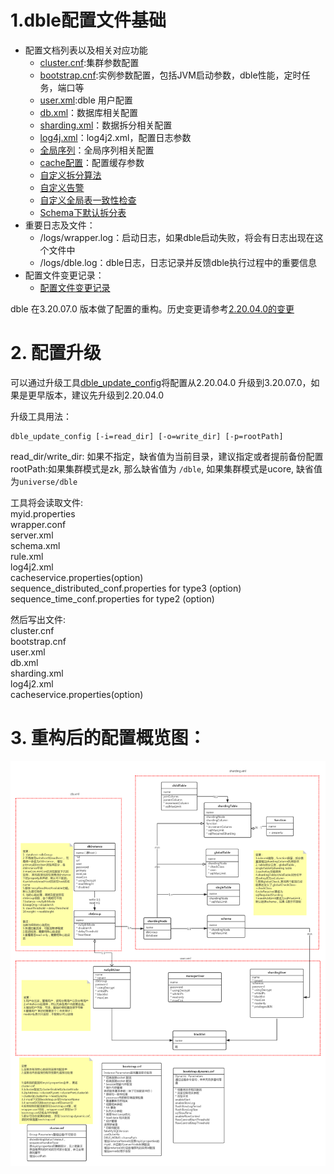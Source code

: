 # 1.dble配置文件基础   
+ 配置文档列表以及相关对应功能
    - [cluster.cnf](1.01_cluster.cnf.md):集群参数配置
    - [bootstrap.cnf](1.02_bootstrap.cnf.md):实例参数配置，包括JVM启动参数，dble性能，定时任务，端口等 
    - [user.xml](1.03_user.xml.md):dble 用户配置
    - [db.xml](1.04_db.xml.md)：数据库相关配置
    - [sharding.xml](1.05_sharding.xml.md)：数据拆分相关配置
    - [log4j.xml](1.06_log4j2.xml.md)：log4j2.xml，配置日志参数
    - [全局序列](1.07_global_sequence.md)：全局序列相关配置
    - [cache配置](1.08_cache.md)：配置缓存参数
	- [自定义拆分算法](1.09_dble_route_function_spec.md)
	- [自定义告警](1.11_customized_alert.md)
	- [自定义全局表一致性检查](1.12_customized_global_table_check.md)
    - [Schema下默认拆分表](1.13_schema_default_sharding_table.md)
+ 重要日志及文件：
    - /logs/wrapper.log：启动日志，如果dble启动失败，将会有日志出现在这个文件中
    - /logs/dble.log：dble日志，日志记录并反馈dble执行过程中的重要信息
+ 配置文件变更记录：
	- [配置文件变更记录](1.10_version_change.md)

dble 在3.20.07.0 版本做了配置的重构。历史变更请参考[2.20.04.0的变更](https://github.com/actiontech/dble-docs-cn/blob/2.20.04.1/tag/1.config_file/1.10_version_change.md)
# 2. 配置升级
可以通过升级工具[dble_update_config](pic/dble_update_config)将配置从2.20.04.0 升级到3.20.07.0，如果是更早版本，建议先升级到2.20.04.0

升级工具用法：

```
dble_update_config [-i=read_dir] [-o=write_dir] [-p=rootPath]
```
read_dir/write_dir: 如果不指定，缺省值为当前目录，建议指定或者提前备份配置
rootPath:如果集群模式是zk, 那么缺省值为  `/dble`,  如果集群模式是ucore, 缺省值为`universe/dble`

工具将会读取文件:  
myid.properties  
wrapper.conf  
server.xml  
schema.xml  
rule.xml  
log4j2.xml  
cacheservice.properties(option)  
sequence_distributed_conf.properties for type3 (option)  
sequence_time_conf.properties for type2 (option)   

然后写出文件:  
cluster.cnf  
bootstrap.cnf  
user.xml  
db.xml  
sharding.xml  
log4j2.xml   
cacheservice.properties(option)   


# 3. 重构后的配置概览图：  
![配置概览图](pic/3.20.07.0_config.png)

